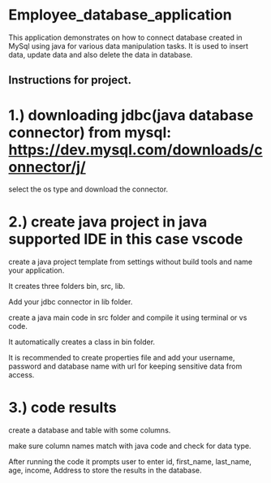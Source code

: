 # Employee_database_application

This application demonstrates on how to connect database created in MySql using java for various data manipulation tasks.
It is used to insert data, update data and also delete the data in database.

## Instructions for project.

# 1.) downloading jdbc(java database connector) from mysql: https://dev.mysql.com/downloads/connector/j/
select the os type and download the connector.

# 2.) create java project in java supported IDE in this case vscode
create a java project template from settings without build tools and name your application.

It creates three folders bin, src, lib.

Add your jdbc connector in lib folder.

create a java main code in src folder and compile it using terminal or vs code.

It automatically creates a class in bin folder.

It is recommended to create properties file and add your username, password and database name with url for keeping sensitive data from access.

# 3.) code results

create a database and table with some columns.

make sure column names match with java code and check for data type.

After running the code it prompts user to enter id, first_name, last_name, age, income, Address to store the results in the database.
